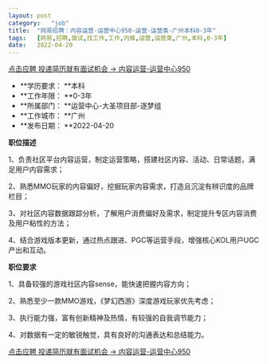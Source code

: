 ```yaml
---
layout:	post
category:	"job"
title:	"网易招聘：内容运营-运营中心950-运营-运营类-广州本科0-3年"
tags:	[网易,招聘,面试,找工作,工作,内推,运营,运营类,广州,本科,0-3年]
date:	2022-04-20
---
```


[点击应聘 投递简历就有面试机会 ->  内容运营-运营中心950](http://mobile.bole.netease.com/bole/boleDetail?id=35642&employeeId=346f03c3cda5f04c&key=all)



- **学历要求： **本科
- **工作年限： **0-3年
- **所属部门： **运营中心-大圣项目部-逐梦组
- **工作城市： **广州
- **发布日期： **2022-04-20



**职位描述**

1、负责社区平台内容运营，制定运营策略，搭建社区内容、活动、日常话题，满足用户内容需求；

2、熟悉MMO玩家的内容偏好，挖掘玩家内容需求，打造且沉淀有辨识度的品牌栏目；

3、对社区内容数据跟踪分析，了解用户消费偏好及需求，制定提升专区内容消费及用户粘性的方法；

4、结合游戏版本更新，通过热点跟进、PGC等运营手段，增强核心KOL用户UGC产出和互动。



**职位要求**

1、具备较强的游戏社区内容sense，能快速把握内容方向；

2、熟悉至少一款MMO游戏，《梦幻西游》深度游戏玩家优先考虑；

3、执行能力强，富有创新精神及热情，有较强的自我调节能力；

4、对数据有一定的敏锐触觉，具有良好的沟通表达和总结能力。



[点击应聘 投递简历就有面试机会 ->  内容运营-运营中心950](http://mobile.bole.netease.com/bole/boleDetail?id=35642&employeeId=346f03c3cda5f04c&key=all)
